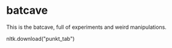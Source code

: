 # batcave
This is the batcave, full of experiments and weird manipulations.




nltk.download("punkt_tab")